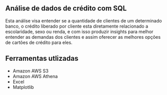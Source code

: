 ## Análise de dados de crédito com SQL

Esta análise visa entender se a quantidade de clientes de um determinado banco, o crédito liberado por cliente esta diretamente relacionado a escolaridade, sexo ou renda, e com isso produzir insights para melhor entender as demandas dos clientes e assim oferecer as melhores opções de cartões de crédito para eles.

## Ferramentas utlizadas

- Amazon AWS S3
- Amazon AWS Athena
- Excel
- Matplotlib
